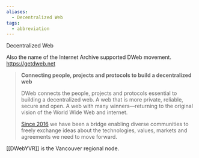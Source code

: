 ```yaml
---
aliases:
  - Decentralized Web
tags:
  - abbreviation
---
```

Decentralized Web

Also the name of the Internet Archive supported DWeb movement. <https://getdweb.net>

> **Connecting people, projects and protocols to build a decentralized web**
>
> DWeb connects the people, projects and protocols essential to building a decentralized web. A web that is more private, reliable, secure and open. A web with many winners—returning to the original vision of the World Wide Web and internet.
>
> [Since 2016](https://getdweb.net/origin-story) we have been a bridge enabling diverse communities to freely exchange ideas about the technologies, values, markets and agreements we need to move forward.

[[DWebYVR]] is the Vancouver regional node.

